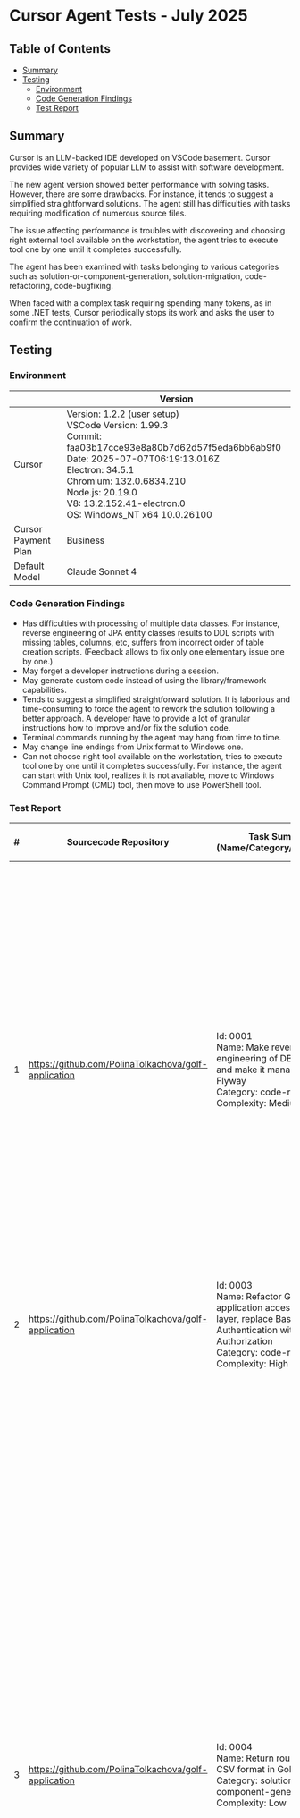 # Cursor Agent Tests - July 2025

## Table of Contents

- [Summary](#summary)
- [Testing](#testing)
    - [Environment](#environment)
    - [Code Generation Findings](#code-generation-findings)
    - [Test Report](#test-report)

## Summary

Cursor is an LLM-backed IDE developed on VSCode basement. Cursor provides wide variety of popular LLM to assist with software development.

The new agent version showed better performance with solving tasks. However, there are some drawbacks. For instance, it tends to suggest a simplified straightforward solutions. The agent still has difficulties with tasks requiring modification of numerous source files.

The issue affecting performance is troubles with discovering and choosing right external tool available on the workstation, the agent tries to execute tool one by one until it completes successfully.

The agent has been examined with tasks belonging to various categories such as solution-or-component-generation, solution-migration, code-refactoring, code-bugfixing.

When faced with a complex task requiring spending many tokens, as in some .NET tests, Cursor periodically stops its work and asks the user to confirm the continuation of work.

## Testing

### Environment

|                    | Version |
|--------------------|---------|
| Cursor             | Version: 1.2.2 (user setup)<br>VSCode Version: 1.99.3<br>Commit: faa03b17cce93e8a80b7d62d57f5eda6bb6ab9f0<br>Date: 2025-07-07T06:19:13.016Z<br>Electron: 34.5.1<br>Chromium: 132.0.6834.210<br>Node.js: 20.19.0<br>V8: 13.2.152.41-electron.0<br>OS: Windows_NT x64 10.0.26100 |
| Cursor Payment Plan | Business |
| Default Model      | Claude Sonnet 4 |

### Code Generation Findings

- Has difficulties with processing of multiple data classes. For instance, reverse engineering of JPA entity classes results to DDL scripts with missing tables, columns, etc, suffers from incorrect order of table creation scripts. (Feedback allows to fix only one elementary issue one by one.)
- May forget a developer instructions during a session.
- May generate custom code instead of using the library/framework capabilities.
- Tends to suggest a simplified straightforward solution. It is laborious and time-consuming to force the agent to rework the solution following a better approach. A developer have to provide a lot of granular instructions how to improve and/or fix the solution code.
- Terminal commands running by the agent may hang from time to time.
- May change line endings from Unix format to Windows one.
- Can not choose right tool available on the workstation, tries to execute tool one by one until it completes successfully. For instance, the agent can start with Unix tool, realizes it is not available, move to Windows Command Prompt (CMD) tool, then move to use PowerShell tool.

### Test Report

| # | Sourcecode Repository | Task Summary (Name/Category/Complexity) | Task Description (Initial Prompt) | First-Shot Effort | First-Shot Completeness | First-Shot Accuracy | Subsequent Prompts (Feedback, Comments) | Final Completeness | Final Accuracy | Statistics | Comments |
|---|---|---|---|---|---|---|---|---|---|---|---|
| 1 | https://github.com/PolinaTolkachova/golf-application | Id: 0001<br>Name: Make reverse engineering of DB schema and make it manageable with Flyway<br>Category: code-refactoring<br>Complexity: Medium | See [agentic-workflow-tests/0001/README.md](https://github.com/epam/AIRUN-Assistants-Benchmark-TestInstructions/blob/main/agentic-workflow-tests/0001/README.md) | N/A | 19%<br>- Flyway migration failed due to unknown configuration properties<br>- Schema-validation failed due to missing table<br>- Hibernate configuration has not been changed from updating database schema to validating database schema<br>- The application fails to start<br>- Testing can not be performed | 77%<br>- Flyway configuration file includes unknown properties<br>- Plaintext passwords are hardcoded | 1)<br>ERROR: Unknown configuration properties: flyway.baseline-version,flyway.clean-disabled,flyway.sql-migration-suffixes,flyway.baseline-on-migrate,flyway.ignore-future-migrations,flyway.oracle.sql-plus-warn,flyway.ignore-pending-migrations,flyway.ignore-ignored-migrations,flyway.baseline-description,flyway.connect-retries,flyway.sql-migration-separator,flyway.out-of-order,flyway.connect-retries-interval,flyway.oracle.sql-plus,flyway.sql-migration-prefix,flyway.validate-on-migrate,flyway.installed-by,flyway.ignore-missing-migrations. Please check your conf files or commandline parameters<br><br>2)<br>org.hibernate.tool.schema.spi.SchemaManagementException: Schema-validation: missing table [competition_judges]<br><br>Let's fix existing migration script.<br><br>3)<br>org.hibernate.tool.schema.spi.SchemaManagementException: Schema-validation: missing column [players_id] in table [competition_players]<br><br>Let's fix the existing migration scripts.<br><br>4)<br>org.hibernate.tool.schema.spi.SchemaManagementException: Schema-validation: missing table [competition_rounds]<br><br>Let's continue to fix the existing migration scripts.<br><br>5)<br>org.hibernate.tool.schema.spi.SchemaManagementException: Schema-validation: wrong column type encountered in column [gender] in table [player]; found [varchar (Types#VARCHAR)], but expecting [tinyint (Types#TINYINT)]<br><br>Let's continue to fix the existing migration scripts.<br><br>6)<br>org.hibernate.tool.schema.spi.SchemaManagementException: Schema-validation: missing column [competition_id] in table [round]<br><br>Let's continue to fix the existing migration scripts.<br><br>7)<br>The error resurrected:<br>org.hibernate.tool.schema.spi.SchemaManagementException: Schema-validation: missing table [competition_rounds] | 85%<br>- Hibernate configuration has not been changed from updating database schema to validating database schema | 94%<br>- Plaintext passwords are hardcoded |  |  |
| 2 | https://github.com/PolinaTolkachova/golf-application | Id: 0003<br>Name: Refactor Golf application access-control layer, replace Basic Authentication with Oauth2 Authorization<br>Category: code-refactoring<br>Complexity: High | See [agentic-workflow-tests/0003/README.md](https://github.com/epam/AIRUN-Assistants-Benchmark-TestInstructions/blob/main/agentic-workflow-tests/0003/README.md) | N/A | 93%<br>- The configuration permits any authenticated client to access new endpoints rather than denying them by default. | 92%<br>- Reimplement the functionality provided by Spring Security out of the box | 1)<br>It seems, that CustomJwtAuthenticationConverter reimplements the functionality provided by Spring Security out of the box.<br><br>2)<br>Will a client be authorized send any request to newly added endpoint with the given security configuration? | 100% | 100% |  |  |
| 3 | https://github.com/PolinaTolkachova/golf-application | Id: 0004<br>Name: Return round scores in CSV format in Golf application<br>Category: solution-or-component-generation<br>Complexity: Low | See [agentic-workflow-tests/0004/README.md](https://github.com/epam/AIRUN-Assistants-Benchmark-TestInstructions/blob/main/agentic-workflow-tests/0004/README.md) | N/A | 59%<br>- The implementation manually builds a CSV String and returns it rather than registering or leveraging a Spring HttpMessageConverter` for CSV.<br>- The code uses  StringBuilder and custom `csvEscape` logic instead of a proven processing library. | 68%<br>- The CSV generation code does not handle I/O errors, very large data sets.<br>- Exception handling around CSV building logic is incomplete.<br>- The CSV generation logic is embedded in the controller. It worsens maintainability and testability.<br>- The CSV generation logic lacks necessary documentation. | 1)<br>The code uses manual `StringBuilder` and custom `csvEscape` logic instead of a proven CSV processing library<br><br>2)<br>CSV generation logic is embedded in the controller. It makes the code badly maintainable and testable.<br><br>3)<br>The code does not utilize Spring HTTP message conversion, but a custom logic to return "text/csv" response.<br><br>4)<br>Preserve the default RoundScoreController GET endpoint producing all media types other than "text/csv"<br><br>5)<br>[INFO] Tests run: 5, Failures: 0, Errors: 0, Skipped: 0, Time elapsed: 0.057 s -- in com.golf.app.service.RoundScoreCsvServiceTest<br>[INFO]<br>[INFO] Results:<br>[INFO]<br>[ERROR] Failures:<br>[ERROR]   RoundScoreControllerIntegrationTest.getRoundScores_WithCsvAccept_ShouldReturnCsvResponse:100 Status expected:<200> but was:<302><br>[ERROR]   RoundScoreControllerIntegrationTest.getRoundScores_WithHtmlAccept_ShouldReturnHtmlView:73 Status expected:<200> but was:<302><br>[ERROR]   RoundScoreControllerIntegrationTest.getRoundScores_WithJsonAccept_ShouldReturnHtmlView:86 Status expected:<200> but was:<401><br>[ERROR]   RoundScoreControllerIntegrationTest.getRoundScores_WithMultipleAcceptHeaders_ShouldNegotiateCorrectly:127 Status expected:<200> but was:<302><br>[ERROR]   RoundScoreControllerIntegrationTest.getRoundScores_WithNoAcceptHeader_ShouldReturnHtmlView:113 Status expected:<200> but was:<401><br>[ERROR]   RoundScoreControllerIntegrationTest.getRoundScores_WithXmlAccept_ShouldReturnHtmlView:139 Status expected:<200> but was:<401><br>[ERROR] Errors:<br>[ERROR]   CsvHttpMessageConverterTest.writeInternal_ShouldHandleIOException » UnnecessaryStubbing<br>Unnecessary stubbings detected.<br>Clean & maintainable test code requires zero unnecessary code.<br>Following stubbings are unnecessary (click to navigate to relevant line of code):<br>  1. -> at com.golf.app.config.CsvHttpMessageConverterTest.writeInternal_ShouldHandleIOException(CsvHttpMessageConverterTest.java:122)<br>Please remove unnecessary stubbings or use 'lenient' strictness. More info: javadoc for UnnecessaryStubbingException class.<br>[INFO]<br>[ERROR] Tests run: 18, Failures: 6, Errors: 1, Skipped: 0<br><br>6)<br>[ERROR] Failures:<br>[ERROR]   CsvHttpMessageConverterTest.writeInternal_ShouldHandleIOException:123 Unexpected exception type thrown, expected: <java.io.IOException> but was: <java.lang.NullPointerException><br>[ERROR] Errors:<br>[ERROR]   RoundScoreControllerIntegrationTest.getRoundScores_WithHtmlAccept_ShouldReturnHtmlView:75 » Servlet Request processing failed: org.thymeleaf.exceptions.TemplateProcessingException: Exception evaluating SpringEL expression: "el.scores.get(0).getStroke" (template: "round-score/round-score-main" - line 83, col 33)<br>[ERROR]   RoundScoreControllerIntegrationTest.getRoundScores_WithJsonAccept_ShouldReturnHtmlView:89 » Servlet Request processing failed: org.thymeleaf.exceptions.TemplateProcessingException: Exception evaluating SpringEL expression: "el.scores.get(0).getStroke" (template: "round-score/round-score-main" - line 83, col 33)<br>[ERROR]   RoundScoreControllerIntegrationTest.getRoundScores_WithNoAcceptHeader_ShouldReturnHtmlView:119 » Servlet Request processing failed: org.thymeleaf.exceptions.TemplateProcessingException: Exception evaluating SpringEL expression: "el.scores.get(0).getStroke" (template: "round-score/round-score-main" - line 83, col 33)<br>[ERROR]   RoundScoreControllerIntegrationTest.getRoundScores_WithXmlAccept_ShouldReturnHtmlView:146 » Servlet Request processing failed: org.thymeleaf.exceptions.TemplateProcessingException: Exception evaluating SpringEL expression: "el.scores.get(0).getStroke" (template: "round-score/round-score-main" - line 83, col 33)<br>[INFO]<br>[ERROR] Tests run: 18, Failures: 1, Errors: 4, Skipped: 0<br><br>7)<br>[ERROR] Errors:<br>[ERROR]   CsvHttpMessageConverterTest.writeInternal_ShouldHandleIOException » UnnecessaryStubbing<br>Unnecessary stubbings detected.<br>Clean & maintainable test code requires zero unnecessary code.<br>Following stubbings are unnecessary (click to navigate to relevant line of code):<br>  1. -> at com.golf.app.config.CsvHttpMessageConverterTest.writeInternal_ShouldHandleIOException(CsvHttpMessageConverterTest.java:122)<br>Please remove unnecessary stubbings or use 'lenient' strictness. More info: javadoc for UnnecessaryStubbingException class.<br>[INFO]<br>[ERROR] Tests run: 18, Failures: 0, Errors: 1, Skipped: 0 | 100% | 100% |  |  |
| 4 | https://github.com/PolinaTolkachova/golf-application | Id: 0008<br>Name: Refactor Golf application, replace logback logging with Log4j 2.x logging framework and SLF4J as logging facade<br>Category: solution-migration<br>Complexity: Medium | See [agentic-workflow-tests/0008/README.md](https://github.com/epam/AIRUN-Assistants-Benchmark-TestInstructions/blob/main/agentic-workflow-tests/0008/README.md) | N/A | 66%<br>- spring-boot-starter-logging is not completely excluded from spring-boot-starter dependency in pom.xml<br>- logback backed logging is still used<br>- Loggers are not accurately transferred from Logback to Log4j2 configuration<br>- RollingRandomAccessFile appender is not utilized in log4j2 configuration<br>- Not all log4j2 loggers are configured as asynchronous<br>- The log file has not been created | 92%<br>- The intended functionality is not accomplished | 1)<br>SLF4J: Class path contains multiple SLF4J providers.<br>SLF4J: Found provider [ch.qos.logback.classic.spi.LogbackServiceProvider@2e5c649]<br>SLF4J: Found provider [org.apache.logging.slf4j.SLF4JServiceProvider@136432db]<br>SLF4J: See https://www.slf4j.org/codes.html#multiple_bindings for an explanation.<br>SLF4J: Actual provider is of type [ch.qos.logback.classic.spi.LogbackServiceProvider@2e5c649]<br><br>2)<br>Ensure logging is fully asynchronous in Log4j2 configuration<br><br>3)<br>RollingFile is used in log4j2 configuration although it is recommended to use RollingRandomAccessFile. | 96%<br>- Loggers are not accurately transferred from Logback to Log4j2 configuration | 100% |  |  |
| 5 | https://github.com/PolinaTolkachova/golf-application | Id: 0011<br>Name: Migrate in-memory user and role definitions to database in Golf application<br>Category: code-refactoring<br>Complexity: Low | See [agentic-workflow-tests/0011/README.md](https://github.com/epam/AIRUN-Assistants-Benchmark-TestInstructions/blob/main/agentic-workflow-tests/0011/README.md) | N/A | 94%<br>- A unique index (username, authority) is not created for AUTHORITY table. | 100% | 1)<br>username, authority index in not unique for AUTHORITIES table.<br><br>Fix the existing migration script. | 100% | 100% |  |  |
| 6 | https://github.com/PolinaTolkachova/golf-application | Id: 0014<br>Name: User Account Menu in Golf application<br>Category: solution-or-component-generation<br>Complexity: Low | See [agentic-workflow-tests/0014/README.md](https://github.com/epam/AIRUN-Assistants-Benchmark-TestInstructions/blob/main/agentic-workflow-tests/0014/README.md) | N/A | 89%<br>- bootstrap.bundle.min.js is not imported on pages with account menu<br>- The account menu does not expand downwards on several pages | 92%<br>- The intended functionality is not accomplished | 1)<br>The account menu does not expand downwards on Round scores, Competitions, Courses and other pages.<br><br>2)<br>The account menu does not expand downwards on PLAYER DETAILS page, EDIT PLAYER page, COMPETITION DETAILS page, ADD COURSE page.<br><br>3)<br>After logout successful login forwards to sigh in page http://localhost:8082/login?logout&continue. | 100% | 100% |  |  |
| 7 | https://github.com/PolinaTolkachova/golf-application | Id: 0016<br>Name: Fix an issue with competition removing in Golf application<br>Category: code-bugfixing<br>Complexity: Medium | See [agentic-workflow-tests/0016/README.md](https://github.com/epam/AIRUN-Assistants-Benchmark-TestInstructions/blob/main/agentic-workflow-tests/0016/README.md) | N/A | 83%<br>- The solution uses POST HTTP method for competition deletion instead of DELETE | 97%<br>- Legacy logging is utilized | 1)<br>The deletion endpoint uses the `POST` HTTP method instead of the more semantically appropriate `DELETE` method<br><br>2)<br>Competition deletion fails with the error: "Error deleting competition. Please try again."<br><br>3)<br>DELETE mapping is more appropriate for resource deletion.<br><br>4)<br>Competition deletion fails with the error: "Error deleting competition. Please try again."<br><br>5)<br>Deleting competition with ID 3 failed with the error:<br><br>Error deleting competition: Error deleting competition: Competition by ID not found.<br>2025-07-11T12:50:50.615 [http-nio-8082-exec-4] ERROR c.g.a.c.CompetitionController -  Error deleting competition with ID 0<br>com.golf.app.exception.CompetitionNotFoundException: Competition by ID not found<br>        at com.golf.app.controller.CompetitionController.lambda$deleteCompetition$10(CompetitionController.java:237)<br>        at java.base/java.util.Optional.orElseThrow(Optional.java:403)<br>        at com.golf.app.controller.CompetitionController.deleteCompetition(CompetitionController.java:237)<br>        </Comment><br>        <Comment><br>A missing competition should return HTTP 404 instead of 500. | 100% | 94%<br>- Expose internal implementation details in error handling |  |  |

<p style="text-align: center;">    © 2025 EPAM Systems, Inc. All Rights Reserved.<br/>    EPAM, EPAM AI/RUN <sup>TM</sup> and the EPAM logo are registered trademarks of EPAM Systems, Inc.<br>    This report is licensed under CC BY-SA 4.0<br/></p>
